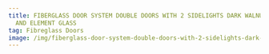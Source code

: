 ```yaml
---
title: FIBERGLASS DOOR SYSTEM DOUBLE DOORS WITH 2 SIDELIGHTS DARK WALNUT STAIN
  AND ELEMENT GLASS
tag: Fibreglass Doors
image: /img/fiberglass-door-system-double-doors-with-2-sidelights-dark-walnut-stain-and-element-glass.jpg
---
```

